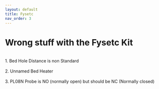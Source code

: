 ```yaml
---
layout: default
title: Fysetc
nav_order: 3
---
```

# Wrong stuff with the Fysetc Kit
<br>
1. Bed Hole Distance is non Standard
<br>
<br>
2. Unnamed Bed Heater
<br>
<br>
3. PL08N Probe is NO (normally open) but should be NC (Normally closed)
